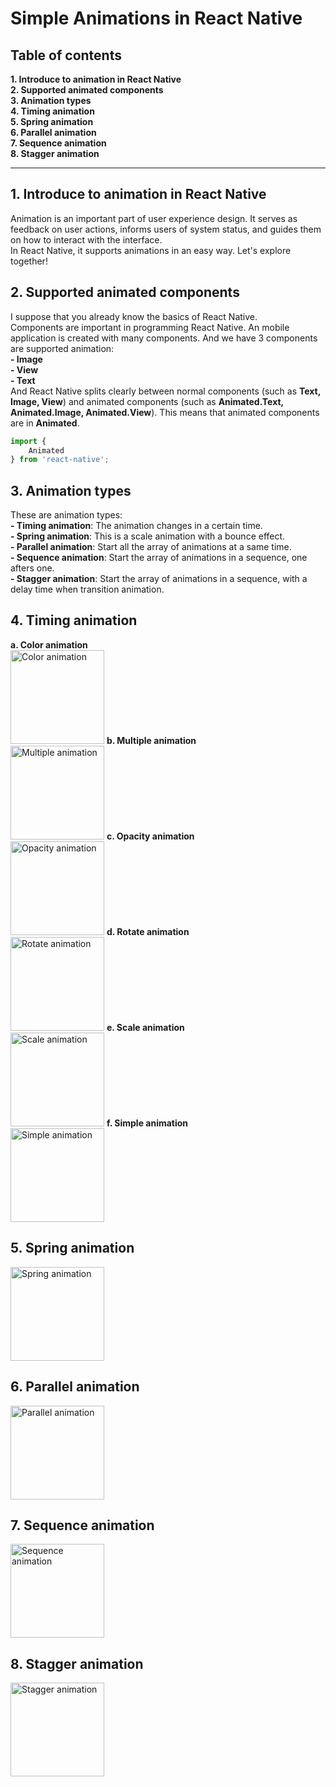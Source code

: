 # Simple Animations in React Native

<h2>Table of contents</h2>
<b>1. Introduce to animation in React Native</b><br>
<b>2. Supported animated components</b><br>
<b>3. Animation types</b><br>
<b>4. Timing animation</b><br>
<b>5. Spring animation</b><br>
<b>6. Parallel animation</b><br>
<b>7. Sequence animation</b><br>
<b>8. Stagger animation</b><br>
<hr>
<h2>1. Introduce to animation in React Native</h2>
Animation is an important part of user experience design. It serves as feedback on user actions, informs users of system status, and guides them on how to interact with the interface.<br>
In React Native, it supports animations in an easy way. Let's explore together!
<h2>2. Supported animated components</h2>
I suppose that you already know the basics of React Native.<br>
Components are important in programming React Native. An mobile application is created with many components. And we have 3 components are supported animation:<br>
<b>- Image</b><br>
<b>- View</b><br>
<b>- Text</b><br>
And React Native splits clearly between normal components (such as <b>Text, Image, View</b>) and animated components (such as <b>Animated.Text, Animated.Image, Animated.View</b>). This means that animated components are in <b>Animated</b>.

```javascript
import {
	Animated
} from 'react-native';
```
<h2>3. Animation types</h2>
These are animation types:<br>
<b>- Timing animation</b>: The animation changes in a certain time.<br>
<b>- Spring animation</b>: This is a scale animation with a bounce effect.<br>
<b>- Parallel animation</b>: Start all the array of animations at a same time.<br>
<b>- Sequence animation</b>: Start the array of animations in a sequence, one afters one.<br>
<b>- Stagger animation</b>: Start the array of animations in a sequence, with a delay time when transition animation.<br>
<h2>4. Timing animation</h2>
<b>a. Color animation</b><br>
<img src="https://github.com/uit2712/SimpleAnimations/blob/master/demo/color-animation.gif" title="Color animation" width="150"/>
<b>b. Multiple animation</b><br>
<img src="https://github.com/uit2712/SimpleAnimations/blob/master/demo/multiple-animation.gif" title="Multiple animation" width="150"/>
<b>c. Opacity animation</b><br>
<img src="https://github.com/uit2712/SimpleAnimations/blob/master/demo/opacity-animation.gif" title="Opacity animation" width="150"/>
<b>d. Rotate animation</b><br>
<img src="https://github.com/uit2712/SimpleAnimations/blob/master/demo/rotate-animation.gif" title="Rotate animation" width="150"/>
<b>e. Scale animation</b><br>
<img src="https://github.com/uit2712/SimpleAnimations/blob/master/demo/scale-animation.gif" title="Scale animation" width="150"/>
<b>f. Simple animation</b><br>
<img src="https://github.com/uit2712/SimpleAnimations/blob/master/demo/simple-animation.gif" title="Simple animation" width="150"/>
<h2>5. Spring animation</h2>
<img src="https://github.com/uit2712/SimpleAnimations/blob/master/demo/spring-animation.gif" title="Spring animation" width="150"/>
<h2>6. Parallel animation</h2>
<img src="https://github.com/uit2712/SimpleAnimations/blob/master/demo/parallel-animation.gif" title="Parallel animation" width="150"/>
<h2>7. Sequence animation</h2>
<img src="https://github.com/uit2712/SimpleAnimations/blob/master/demo/sequence-animation.gif" title="Sequence animation" width="150"/>
<h2>8. Stagger animation</h2>
<img src="https://github.com/uit2712/SimpleAnimations/blob/master/demo/stagger-animation.gif" title="Stagger animation" width="150"/>
